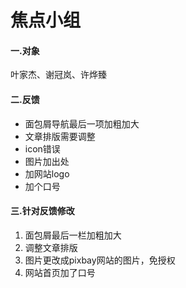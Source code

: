 # 焦点小组
#### 一.对象
叶家杰、谢冠岚、许烨臻

#### 二.反馈
- 面包屑导航最后一项加粗加大
- 文章排版需要调整
- icon错误
- 图片加出处
- 加网站logo
- 加个口号

#### 三.针对反馈修改
1. 面包屑最后一栏加粗加大
2. 调整文章排版
3. 图片更改成pixbay网站的图片，免授权
4. 网站首页加了口号
